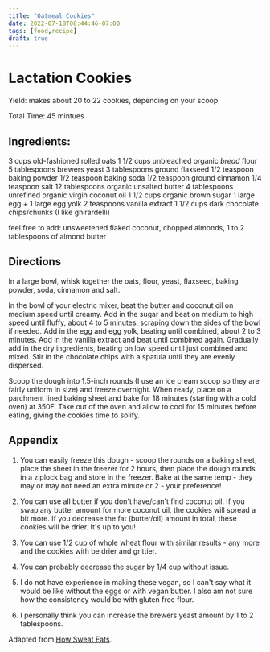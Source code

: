 ```yaml
---
title: "Oatmeal Cookies"
date: 2022-07-18T08:44:46-07:00
tags: [food,recipe]
draft: true
---
```

# Lactation Cookies

Yield: makes about 20 to 22 cookies, depending on your scoop

Total Time: 45 mintues

## Ingredients:

3 cups old-fashioned rolled oats
1 1/2 cups unbleached organic *bread* flour
5 tablespoons brewers yeast
3 tablespoons ground flaxseed
1/2 teaspoon baking powder
1/2 teaspoon baking soda
1/2 teaspoon ground cinnamon
1/4 teaspoon salt
12 tablespoons organic unsalted butter
4 tablespoons unrefined organic virgin coconut oil
1 1/2 cups organic brown sugar
1 large egg + 1 large egg yolk
2 teaspoons vanilla extract
1 1/2 cups dark chocolate chips/chunks (I like ghirardelli)

feel free to add: unsweetened flaked coconut, chopped almonds, 1 to 2 tablespoons of almond butter

## Directions

In a large bowl, whisk together the oats, flour, yeast, flaxseed, baking powder, soda, cinnamon and salt.

In the bowl of your electric mixer, beat the butter and coconut oil on medium speed until creamy. Add in the sugar and beat on medium to high speed until fluffy, about 4 to 5 minutes, scraping down the sides of the bowl if needed. Add in the egg and egg yolk, beating until combined, about 2 to 3 minutes. Add in the vanilla extract and beat until combined again. Gradually add in the dry ingredients, beating on low speed until just combined and mixed. Stir in the chocolate chips with a spatula until they are evenly dispersed.

Scoop the dough into 1.5-inch rounds (I use an ice cream scoop so they are fairly uniform in size) and freeze overnight. When ready, place on a parchment lined baking sheet and bake for 18 minutes (starting with a cold oven) at 350F. Take out of the oven and allow to cool for 15 minutes before eating, giving the cookies time to solify.

## Appendix

1. You can easily freeze this dough - scoop the rounds on a baking sheet, place the sheet in the freezer for 2 hours, then place the dough rounds in a ziplock bag and store in the freezer. Bake at the same temp - they may or may not need an extra minute or 2 - your preference!

2. You can use all butter if you don't have/can't find coconut oil. If you swap any butter amount for more coconut oil, the cookies will spread a bit more. If you decrease the fat (butter/oil) amount in total, these cookies will be drier. It's up to you!

3. You can use 1/2 cup of whole wheat flour with similar results - any more and the cookies with be drier and grittier.

4. You can probably decrease the sugar by 1/4 cup without issue.

5. I do not have experience in making these vegan, so I can't say what it would be like without the eggs or with vegan butter. I also am not sure how the consistency would be with gluten free flour.

6. I personally think you can increase the brewers yeast amount by 1 to 2 tablespoons.

Adapted from [How Sweat Eats][1].

[1]: https://www.howsweeteats.com/2015/02/lactation-cookies/
